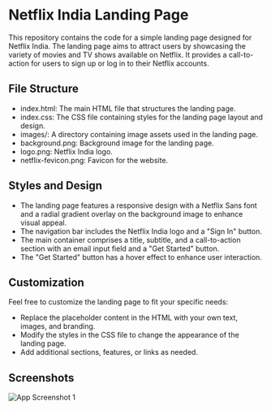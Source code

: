 
# Netflix India Landing Page

This repository contains the code for a simple landing page designed for Netflix India. The landing page aims to attract users by showcasing the variety of movies and TV shows available on Netflix. It provides a call-to-action for users to sign up or log in to their Netflix accounts.

## File Structure
- index.html: The main HTML file that structures the landing page.
- index.css: The CSS file containing styles for the landing page layout and design.
- images/: A directory containing image assets used in the landing page.
- background.png: Background image for the landing page.
- logo.png: Netflix India logo.
- netflix-fevicon.png: Favicon for the website.
## Styles and Design
- The landing page features a responsive design with a Netflix Sans font and a radial gradient overlay on the background image to enhance visual appeal.
- The navigation bar includes the Netflix India logo and a "Sign In" button.
- The main container comprises a title, subtitle, and a call-to-action section with an email input field and a "Get Started" button.
- The "Get Started" button has a hover effect to enhance user interaction.
## Customization
Feel free to customize the landing page to fit your specific needs:

- Replace the placeholder content in the HTML with your own text, images, and branding.
- Modify the styles in the CSS file to change the appearance of the landing page.
- Add additional sections, features, or links as needed.
## Screenshots

![App Screenshot 1](.\images\Screenshot(5).png)

